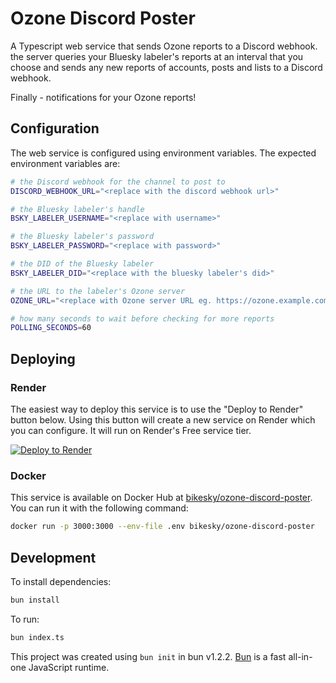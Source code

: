 # Ozone Discord Poster

A Typescript web service that sends Ozone reports to a Discord webhook. the server queries your Bluesky labeler's reports at an interval that you choose and sends any new reports of accounts, posts and lists to a Discord webhook.

Finally - notifications for your Ozone reports!

## Configuration

The web service is configured using environment variables. The expected environment variables are:

```sh
# the Discord webhook for the channel to post to
DISCORD_WEBHOOK_URL="<replace with the discord webhook url>"

# the Bluesky labeler's handle
BSKY_LABELER_USERNAME="<replace with username>"

# the Bluesky labeler's password
BSKY_LABELER_PASSWORD="<replace with password>"

# the DID of the Bluesky labeler
BSKY_LABELER_DID="<replace with the bluesky labeler's did>"

# the URL to the labeler's Ozone server
OZONE_URL="<replace with Ozone server URL eg. https://ozone.example.com>"

# how many seconds to wait before checking for more reports 
POLLING_SECONDS=60
```

## Deploying

### Render

The easiest way to deploy this service is to use the "Deploy to Render" button below. Using this button will create a new service on Render which you can configure. It will run on Render's Free service tier.

<a href="https://render.com/deploy?repo=https://github.com/bikesky-social/ozone-discord-poster">
<img src="https://render.com/images/deploy-to-render-button.svg" alt="Deploy to Render" />
</a>

### Docker

This service is available on Docker Hub at [bikesky/ozone-discord-poster](https://hub.docker.com/r/bikesky/ozone-discord-poster). You can run it with the following command:

```sh
docker run -p 3000:3000 --env-file .env bikesky/ozone-discord-poster
```

## Development

To install dependencies:

```bash
bun install
```

To run:

```bash
bun index.ts
```

This project was created using `bun init` in bun v1.2.2. [Bun](https://bun.sh) is a fast all-in-one JavaScript runtime.
